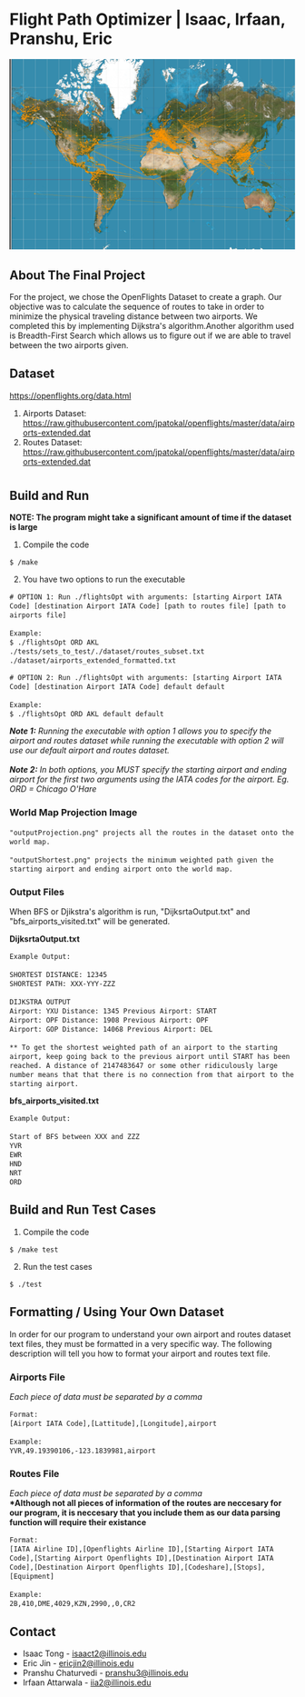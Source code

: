 # Flight Path Optimizer | Isaac, Irfaan, Pranshu, Eric

![Flight Path Map](/src/graphicalOutputDemo.png)

## About The Final Project
For the project, we chose the OpenFlights Dataset to create a graph. Our objective was to calculate the sequence of routes to take in order to minimize the physical traveling distance between two airports. We completed this by implementing Dijkstra's algorithm.Another algorithm used is Breadth-First Search which allows us to figure out if we are able to travel between the two airports given.

## Dataset
https://openflights.org/data.html
1. Airports Dataset: https://raw.githubusercontent.com/jpatokal/openflights/master/data/airports-extended.dat
2. Routes Dataset: https://raw.githubusercontent.com/jpatokal/openflights/master/data/airports-extended.dat

#
## Build and Run 

__NOTE: The program might take a significant amount of time if the dataset is large__

1. Compile the code
```
$ /make
```
2. You have two options to run the executable
```
# OPTION 1: Run ./flightsOpt with arguments: [starting Airport IATA Code] [destination Airport IATA Code] [path to routes file] [path to airports file]

Example:
$ ./flightsOpt ORD AKL ./tests/sets_to_test/./dataset/routes_subset.txt ./dataset/airports_extended_formatted.txt
```
```
# OPTION 2: Run ./flightsOpt with arguments: [starting Airport IATA Code] [destination Airport IATA Code] default default

Example:
$ ./flightsOpt ORD AKL default default
```
*__Note 1:__ Running the executable with option 1 allows you to specify the airport and routes dataset while running the executable with option 2 will use our default airport and routes dataset.*\
\
*__Note 2:__ In both options, you MUST specify the starting airport and ending airport for the first two arguments using the IATA codes for the airport. Eg. ORD = Chicago O'Hare*

### World Map Projection Image
```
"outputProjection.png" projects all the routes in the dataset onto the world map.

"outputShortest.png" projects the minimum weighted path given the starting airport and ending airport onto the world map.

```

### Output Files
When BFS or Djikstra's algorithm is run, "DijksrtaOutput.txt" and "bfs_airports_visited.txt" will be generated.

__DijksrtaOutput.txt__
```
Example Output:

SHORTEST DISTANCE: 12345
SHORTEST PATH: XXX-YYY-ZZZ

DIJKSTRA OUTPUT
Airport: YXU Distance: 1345 Previous Airport: START
Airport: OPF Distance: 1908 Previous Airport: OPF
Airport: GOP Distance: 14068 Previous Airport: DEL

** To get the shortest weighted path of an airport to the starting airport, keep going back to the previous airport until START has been reached. A distance of 2147483647 or some other ridiculously large number means that that there is no connection from that airport to the starting airport.
```
__bfs_airports_visited.txt__
```
Example Output:

Start of BFS between XXX and ZZZ
YVR
EWR
HND
NRT
ORD
```

## Build and Run Test Cases
1. Compile the code
```
$ /make test
```

2. Run the test cases
```
$ ./test
```

## Formatting / Using Your Own Dataset
In order for our program to understand your own airport and routes dataset text files, they must be formatted in a very specific way. The following description will tell you how to format your airport and routes text file. 

### Airports File
*Each piece of data must be separated by a comma*
```
Format:
[Airport IATA Code],[Lattitude],[Longitude],airport

Example:
YVR,49.19390106,-123.1839981,airport
```

### Routes File
*Each piece of data must be separated by a comma*\
__*Although not all pieces of information of the routes are neccesary for our program, it is neccesary that you include them as our data parsing function will require their existance__
```
Format:
[IATA Airline ID],[Openflights Airline ID],[Starting Airport IATA Code],[Starting Airport Openflights ID],[Destination Airport IATA Code],[Destination Airport Openflights ID],[Codeshare],[Stops],[Equipment]

Example:
2B,410,DME,4029,KZN,2990,,0,CR2
```

## Contact
* Isaac Tong - isaact2@illinois.edu
* Eric Jin - ericjin2@illinois.edu
* Pranshu Chaturvedi - pranshu3@illinois.edu
* Irfaan Attarwala - iia2@illinois.edu
